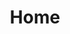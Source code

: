 ---
layout: home
title: Home
landing-title: "Hi, I'm elidevo."
description: null
image: null
author: null
show_tile: false
---